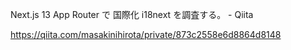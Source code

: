 Next.js 13 App Router で 国際化 i18next を調査する。 - Qiita

https://qiita.com/masakinihirota/private/873c2558e6d8864d8148
